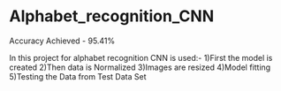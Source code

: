# Alphabet_recognition_CNN
Accuracy Achieved - 95.41%

In this project for alphabet recognition CNN is used:-
1)First the model is created
2)Then data is Normalized
3)Images are resized
4)Model fitting
5)Testing the Data from Test Data Set
